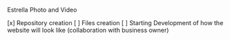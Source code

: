 Estrella Photo and Video 

[x] Repository creation
[ ] Files creation 
[ ] Starting Development of how the website will look like (collaboration with business owner)